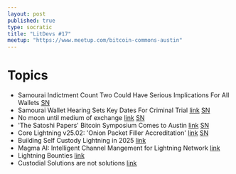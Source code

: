 ```yaml
---
layout: post
published: true
type: socratic
title: "LitDevs #17"
meetup: "https://www.meetup.com/bitcoin-commons-austin"
---
```


# Topics

- Samourai Indictment Count Two Could Have Serious Implications For All Wallets [SN](https://stacker.news/items/517522)
- Samourai Wallet Hearing Sets Key Dates For Criminal Trial [link](https://www.therage.co/samourai-wallet-hearing-sets-key-dates-for-criminal-trial/) [SN](https://stacker.news/items/917150)
- No moon until medium of exchange [link](https://substack.com/home/post/p-159304685) [SN](https://stacker.news/items/916596)
- 'The Satoshi Papers' Bitcoin Symposium Comes to Austin [link](https://bitcoinnews.com/adoption/satoshi-papers-bitcoin-symposium-austin/) [SN](https://stacker.news/items/916556)
- Core Lightning v25.02: 'Onion Packet Filler Accreditation' [link](https://www.nobsbitcoin.com/core-lightning-v25-02/) [SN](https://stacker.news/items/915624)
- Building Self Custody Lightning in 2025 [link](https://sats.build/self-custody-lightning-2025/)
- Magma AI: Intelligent Channel Mangement for Lightning Network [link](https://amboss.tech/blog/magma-ai)
- Lightning Bounties [link](lightningbounties.com)
- Custodial Solutions are not solutions [link](https://spiralbtc.substack.com/p/custodial-solutions-are-not-solutions)
